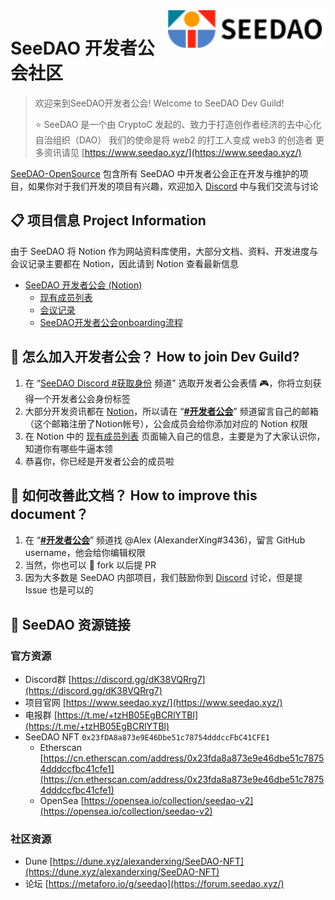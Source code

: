 <a href="https://seedao.xyz/">
    <img src="seedaoLogo.png" alt="SeeDAO logo" title="SeeDAO" align="right" height="60" />
</a>

# SeeDAO 开发者公会社区

> 欢迎来到SeeDAO开发者公会! Welcome to SeeDAO Dev Guild!
> 
> ⭐ SeeDAO 是一个由 CryptoC 发起的、致力于打造创作者经济的去中心化自治组织（DAO）
> 我们的使命是将 web2 的打工人变成 web3 的创造者
> 更多资讯请见 [https://www.seedao.xyz/](https://www.seedao.xyz/)

[SeeDAO-OpenSource](https://github.com/SeeDAO-OpenSource) 包含所有 SeeDAO 中开发者公会正在开发与维护的项目，如果你对于我们开发的项目有兴趣，欢迎加入 [Discord](https://discord.com/invite/4UmjBAG3pT) 中与我们交流与讨论

## 📋 项目信息 Project Information

由于 SeeDAO 将 Notion 作为网站资料库使用，大部分文档、资料、开发进度与会议记录主要都在 Notion，因此请到 Notion 查看最新信息
- [SeeDAO 开发者公会 (Notion)](https://rowan-mollusk-a75.notion.site/98972f9683b74c419212c1e7ce53e725)
    - [现有成员列表](https://rowan-mollusk-a75.notion.site/d4377e7963224371b9284061032bd67e)
    - [会议记录](https://rowan-mollusk-a75.notion.site/b7e5d83033b8438887db92ee85cf09eb)
    - [SeeDAO开发者公会onboarding流程](https://rowan-mollusk-a75.notion.site/SeeDAO-onboarding-35e2c06d25c04af6a5d1a7ffdbba96e1)

## 🙋 怎么加入开发者公会？ How to join Dev Guild?

1. 在 “[SeeDAO Discord #获取身份](https://discord.com/channels/841189467128594442/931033866146287657) 频道” 选取开发者公会表情 🎮，你将立刻获得一个开发者公会身份标签
2. 大部分开发资讯都在 [Notion](https://rowan-mollusk-a75.notion.site/98972f9683b74c419212c1e7ce53e725)，所以请在 “[**#开发者公会**](https://discord.com/channels/841189467128594442/918351013952503868)” 频道留言自己的邮箱（这个邮箱注册了Notion帐号），公会成员会给你添加对应的 Notion 权限
3. 在 Notion 中的 [现有成员列表](https://rowan-mollusk-a75.notion.site/d4377e7963224371b9284061032bd67e) 页面输入自己的信息，主要是为了大家认识你，知道你有哪些牛逼本领
4. 恭喜你，你已经是开发者公会的成员啦

## 📝 如何改善此文档？ How to improve this document？

1. 在 “[**#开发者公会**](https://discord.com/channels/841189467128594442/918351013952503868)” 频道找 @Alex (AlexanderXing#3436)，留言 GitHub username，他会给你编辑权限
2. 当然，你也可以 🍴 fork 以后提 PR
3. 因为大多数是 SeeDAO 内部项目，我们鼓励你到 [Discord](https://discord.com/channels/841189467128594442/918351013952503868) 讨论，但是提 Issue 也是可以的

## 📌 SeeDAO 资源链接

### 官方资源

- Discord群 [https://discord.gg/dK38VQRrg7](https://discord.gg/dK38VQRrg7)
- 项目官网 [https://www.seedao.xyz/](https://www.seedao.xyz/)
- 电报群 [https://t.me/+tzHB05EgBCRlYTBl](https://t.me/+tzHB05EgBCRlYTBl)
- SeeDAO NFT `0x23fDA8a873e9E46Dbe51c78754dddccFbC41CFE1`
    - Etherscan [https://cn.etherscan.com/address/0x23fda8a873e9e46dbe51c78754dddccfbc41cfe1](https://cn.etherscan.com/address/0x23fda8a873e9e46dbe51c78754dddccfbc41cfe1)
    - OpenSea [https://opensea.io/collection/seedao-v2](https://opensea.io/collection/seedao-v2)

### 社区资源

- Dune [https://dune.xyz/alexanderxing/SeeDAO-NFT](https://dune.xyz/alexanderxing/SeeDAO-NFT)
- 论坛 [https://metaforo.io/g/seedao](https://forum.seedao.xyz/)